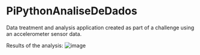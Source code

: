 # PiPythonAnaliseDeDados
Data treatment and analysis application created as part of a challenge using an accelerometer sensor data.

Results of the analysis:
![image](https://user-images.githubusercontent.com/14794335/216831291-a41741bd-89d1-4cf7-b783-221b4fc2c3e8.png)
